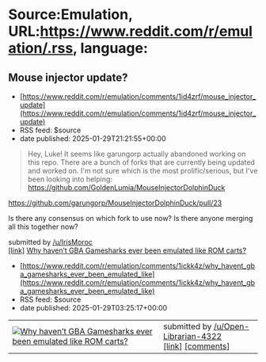 # Source:Emulation, URL:https://www.reddit.com/r/emulation/.rss, language:

## Mouse injector update?
 - [https://www.reddit.com/r/emulation/comments/1id4zrf/mouse_injector_update](https://www.reddit.com/r/emulation/comments/1id4zrf/mouse_injector_update)
 - RSS feed: $source
 - date published: 2025-01-29T21:21:55+00:00

<!-- SC_OFF --><div class="md"><blockquote> <p>Hey, Luke! It seems like garungorp actually abandoned working on this repo. There are a bunch of forks that are currently being updated and worked on. I&#39;m not sure which is the most prolific/serious, but I&#39;ve been looking into helping: <a href="https://github.com/GoldenLumia/MouseInjectorDolphinDuck">https://github.com/GoldenLumia/MouseInjectorDolphinDuck</a></p> </blockquote> <p><a href="https://github.com/garungorp/MouseInjectorDolphinDuck/pull/23">https://github.com/garungorp/MouseInjectorDolphinDuck/pull/23</a></p> <p>Is there any consensus on which fork to use now? Is there anyone merging all this together now?</p> </div><!-- SC_ON --> &#32; submitted by &#32; <a href="https://www.reddit.com/user/IrisMoroc"> /u/IrisMoroc </a> <br/> <span><a href="https://www.reddit.com/r/emulation/comments/1id4zrf/mouse_injector_update/">[link]</a></span> &#32; <span><a href="https://www.reddit.com/r/emulation/comments/1id4zrf/mouse_injector

## Why haven’t GBA Gamesharks ever been emulated like ROM carts?
 - [https://www.reddit.com/r/emulation/comments/1ickk4z/why_havent_gba_gamesharks_ever_been_emulated_like](https://www.reddit.com/r/emulation/comments/1ickk4z/why_havent_gba_gamesharks_ever_been_emulated_like)
 - RSS feed: $source
 - date published: 2025-01-29T03:25:17+00:00

<table> <tr><td> <a href="https://www.reddit.com/r/emulation/comments/1ickk4z/why_havent_gba_gamesharks_ever_been_emulated_like/"> <img src="https://preview.redd.it/as7qq9kgqufe1.jpeg?width=640&amp;crop=smart&amp;auto=webp&amp;s=b2b8d3a34770be8af7b95c347e724f56e9960d79" alt="Why haven’t GBA Gamesharks ever been emulated like ROM carts?" title="Why haven’t GBA Gamesharks ever been emulated like ROM carts?" /> </a> </td><td> &#32; submitted by &#32; <a href="https://www.reddit.com/user/Open-Librarian-4322"> /u/Open-Librarian-4322 </a> <br/> <span><a href="https://i.redd.it/as7qq9kgqufe1.jpeg">[link]</a></span> &#32; <span><a href="https://www.reddit.com/r/emulation/comments/1ickk4z/why_havent_gba_gamesharks_ever_been_emulated_like/">[comments]</a></span> </td></tr></table>

